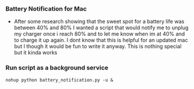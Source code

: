 ### Battery Notification for Mac
- After some research showing that the sweet spot for a battery life was between 40% and 80%
I wanted a script that would notify me to unplug my charger once i reach 80% and to let me know when im
at 40% and to charge it up again. I dont know that this is helpful for an updated mac but I though it would be fun to write it anyway.
This is nothing special but it kinda works

### Run script as a background service
```
nohup python battery_notification.py -u &
```
